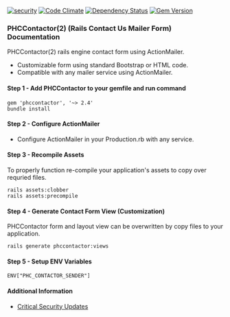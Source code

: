 [![security](https://hakiri.io/github/PHCNetworks/phc-contactor/master.svg)](https://hakiri.io/github/PHCNetworks/phc-contactor/master)
[![Code Climate](https://codeclimate.com/github/PHCNetworks/phc-contactor/badges/gpa.svg)](https://codeclimate.com/github/PHCNetworks/phc-contactor)
[![Dependency Status](https://gemnasium.com/badges/github.com/PHCNetworks/phc-contactor.svg)](https://gemnasium.com/github.com/PHCNetworks/phc-contactor)
[![Gem Version](https://badge.fury.io/rb/phccontactor.svg)](https://badge.fury.io/rb/phccontactor)  
  
### PHCContactor(2) (Rails Contact Us Mailer Form) Documentation
PHCContactor(2) rails engine contact form using ActionMailer.
  
* Customizable form using standard Bootstrap or HTML code.  
* Compatible with any mailer service using ActionMailer.  
  
#### Step 1 - Add PHCContactor to your gemfile and run command  
  
	gem 'phccontactor', '~> 2.4'
	bundle install
  
#### Step 2 - Configure ActionMailer 
  
- Configure ActionMailer in your Production.rb with any service.  
  
#### Step 3 - Recompile Assets  
To properly function re-compile your application's assets to copy over requried files.  
  
	rails assets:clobber
	rails assets:precompile

#### Step 4 - Generate Contact Form View (Customization)  
PHCContactor form and layout view can be overwritten by copy files to your application.  
  
	rails generate phccontactor:views
  
#### Step 5 - Setup ENV Variables  
  
	ENV["PHC_CONTACTOR_SENDER"]  
  
#### Additional Information

- [Critical Security Updates](https://github.com/PHCNetworks/phc-contactor/wiki/Critical-Security-Updates)
